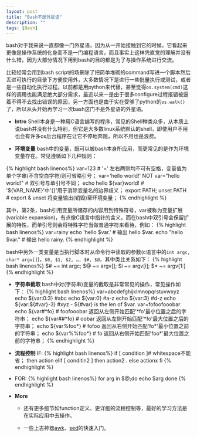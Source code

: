 ```yaml
---
layout: post
title: "Bash不是外星语"
description: ""
tags: [Bash]
---
```

bash对于我来说一直都像一门外星语，因为从一开始接触到它的时候，它看起来更像是操作系统的化身而不是一门编程语言，而且事实上这样凭直觉的理解并没有什么错，因为大部分情况下用到bash的目的都是为了与操作系统进行交流。

<!--
bash script容易令人疑惑的地方除了与操作系统之间千丝万缕的关系（包括环境变量等），像`if...fi`这样拗口的语法看起来也很像外星语，还有一点比较重要的是用户容易觉得bash script其实就是一堆command line的堆砌（虽然这样认为也没错），所以只要掌握特定用途的command就ok了。这里的`用户`指的就是我自己，正因为这些原因，平日里拿到别人写好的script就直接执行，作批量测试的时候大多数情况用python，“成功”地避开一行一行研究外星语一样的bash script也照样侥幸活到现在~

当然随着时间的推移，会慢慢发现一门语言的语法虽然是其可见的最鲜明的特征，但从某种（学习的）角度来说，它却是最不要紧的因素。
-->

比较经常会用到bash script的场景除了把简单堆砌的command写进一个脚本然后丢进可执行的目录下方便使用外，大多数情况下是进行一些批量执行或测试，或者是一些自动化执行过程。以前都是用python来代替，甚至觉得`os.system(cmd)`这样的调用也能满足绝大部分需求，最近以来一是由于很多configure过程报错被逼着不得不去找出错误的原因，另一方面也是由于实在受够了python的`os.walk()`了，所以从头开始再学习一次bash这门不是外星语的外星语。

* **Intro**
Shell本身是一种用C语言编写的程序，常见的Shell种类众多，从本质上说bash并没有什么特别，但它是大多数linux系统默认的shell，即使用户不用也会有许多os后台程序在让它不停地奔跑，所以不用也是浪费。
	
* **环境变量**
bash中的变量，既可以被bash本身所应用，而更常见的是作为环境变量存在。常见遵循如下几种规则：

{% highlight bash linenos%}
var=123 # '=' 左右两侧均不可有空格，变量值为单个字串(不含空白字符)则可省略引号；
var='hello world!' NOT var="hello world!" # 双引号与单引号不同；
echo hello ${var}world! # '${VAR_NAME}'中'{}'用于消除变量名的边界歧义；
export PATH; unset PATH # export & unset 将变量输出(销毁)至环境变量；
{% endhighlight %}

其中，第2条，bash引用变量所储存的内容用到特殊符号$，$var被称为变量扩展(variable expansion)，有点像C语言中指针的含义，而在bash中双引号会保留扩展的特性，而单引号则会将特殊字符当做普通字符来看待，例如：
{% highlight bash linenos%}
var=rainy
echo 'hello $var.' # 输出 hello $var.
echo "hello $var." # 输出 hello rainy.
{% endhighlight %}

bash中另外一类变量是当执行脚本时从命令行中读取的参数(c语言中的`int argc, char* argv[]`)，`$0, $1, $2, …, $#, $@`，其中类比关系如下：
{% highlight bash linenos%}
$# ~= int argc; $@ ~= argv[]; $i ~= argv[i]; $* ~= argv[1:]
{% endhighlight %}
	
* **字符串截取**
bash中对(字符串)变量的截取是非常常见的操作，常见操作如下：
{% highlight bash linenos%}
var=abcdefghijklmnopqrstuvwxyz
echo ${var:0:3} #abc
echo ${var:0} #a-z
echo ${var:3} #d-z
echo ${var:${#var}-3} #xyz - ${#var} is the len of $var.
var=fofoofooobar
echo ${var#\*fo} # foofooobar 返回从左侧开始匹配'\*fo'最小位置之后的字符串；
echo ${var##\*fo} # oobar 返回从左侧开始匹配'\*fo'最大位置之后的字符串；
echo ${var%foo\*} # fofoo 返回从右侧开始匹配'fo\*'最小位置之前的字符串；
echo ${var%%foo\*} # fo 返回从右侧开始匹配'foo\*'最大位置之前的字符串；
{% endhighlight %}

* **流程控制**
IF:
{% highlight bash linenos%}
if [ condition ]# whitespace不能省；
then 
	action
elif [ conditin2 ]
then
	action2
	.
else actionx
fi
{% endhighlight %}
* FOR:
{% highlight bash linenos%}
for arg in $@;do
	echo $arg
done
{% endhighlight %}
* **More**
	* 还有更多细节如function定义、更详细的流程控制等，最好的学习方法是在实际应用中去操作。

	* 一些上古神器[awk](http://coolshell.cn/articles/9070.html)、[sed](http://coolshell.cn/articles/9104.html)的快速入门。

